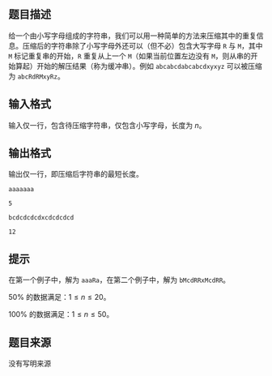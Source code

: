 ## 题目描述

给一个由小写字母组成的字符串，我们可以用一种简单的方法来压缩其中的重复信息。压缩后的字符串除了小写字母外还可以（但不必）包含大写字母 `R` 与 `M`，其中 `M` 标记重复串的开始，`R` 重复从上一个 `M`（如果当前位置左边没有 `M`，则从串的开始算起）开始的解压结果（称为缓冲串）。例如 `abcabcdabcabcdxyxyz` 可以被压缩为 `abcRdRMxyRz`。

## 输入格式

输入仅一行，包含待压缩字符串，仅包含小写字母，长度为 $n$。

## 输出格式

输出仅一行，即压缩后字符串的最短长度。

```input1
aaaaaaa
```

```output1
5
```

```input2
bcdcdcdcdxcdcdcdcd
```

```output2
12
```

## 提示

在第一个例子中，解为 `aaaRa`，在第二个例子中，解为 `bMcdRRxMcdRR`。

$50\%$ 的数据满足：$1\leq n\leq 20$。

$100\%$ 的数据满足：$1\leq n\leq 50$。

## 题目来源

没有写明来源
